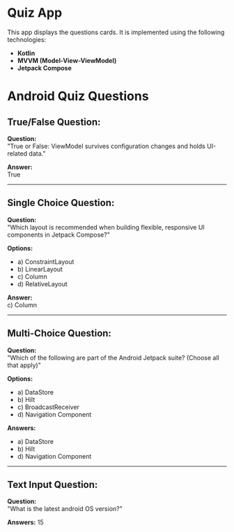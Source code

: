 # Quiz App

This app displays the questions cards. It is implemented using the following technologies:

- **Kotlin**
- **MVVM (Model-View-ViewModel)**
- **Jetpack Compose**

# Android Quiz Questions

## True/False Question:
**Question:**  
"True or False: ViewModel survives configuration changes and holds UI-related data."

**Answer:**  
True

---

## Single Choice Question:
**Question:**  
"Which layout is recommended when building flexible, responsive UI components in Jetpack Compose?"

**Options:**  
- a) ConstraintLayout  
- b) LinearLayout  
- c) Column  
- d) RelativeLayout  

**Answer:**  
c) Column

---

## Multi-Choice Question:
**Question:**  
"Which of the following are part of the Android Jetpack suite? (Choose all that apply)"

**Options:**  
- a) DataStore  
- b) Hilt  
- c) BroadcastReceiver  
- d) Navigation Component  

**Answers:**  
- a) DataStore  
- b) Hilt  
- d) Navigation Component

---

## Text Input Question:

**Question:**  
"What is the latest android OS version?"

**Answers:** 
15






